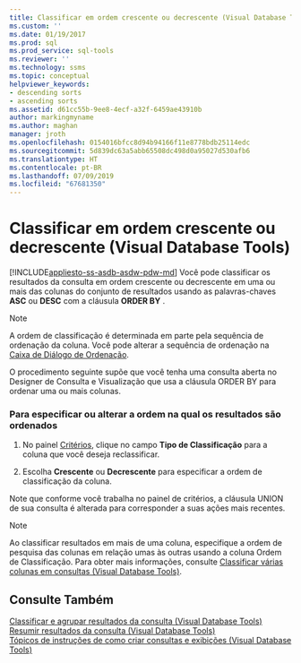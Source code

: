 ```yaml
---
title: Classificar em ordem crescente ou decrescente (Visual Database Tools) | Microsoft Docs
ms.custom: ''
ms.date: 01/19/2017
ms.prod: sql
ms.prod_service: sql-tools
ms.reviewer: ''
ms.technology: ssms
ms.topic: conceptual
helpviewer_keywords:
- descending sorts
- ascending sorts
ms.assetid: d61cc55b-9ee8-4ecf-a32f-6459ae43910b
author: markingmyname
ms.author: maghan
manager: jroth
ms.openlocfilehash: 0154016bfcc8d94b94166f11e8778bdb25114edc
ms.sourcegitcommit: 5d839dc63a5abb65508dc498d0a95027d530afb6
ms.translationtype: HT
ms.contentlocale: pt-BR
ms.lasthandoff: 07/09/2019
ms.locfileid: "67681350"
---
```

# <a name="sort-in-ascending-or-descending-order-visual-database-tools"></a>Classificar em ordem crescente ou decrescente (Visual Database Tools)
[!INCLUDE[appliesto-ss-asdb-asdw-pdw-md](../../includes/appliesto-ss-asdb-asdw-pdw-md.md)]
Você pode classificar os resultados da consulta em ordem crescente ou decrescente em uma ou mais das colunas do conjunto de resultados usando as palavras-chaves **ASC** ou **DESC** com a cláusula **ORDER BY** .  
  
> [!NOTE]  
> A ordem de classificação é determinada em parte pela sequência de ordenação da coluna. Você pode alterar a sequência de ordenação na [Caixa de Diálogo de Ordenação](../../ssms/visual-db-tools/collation-dialog-box-visual-database-tools.md).  
  
O procedimento seguinte supõe que você tenha uma consulta aberta no Designer de Consulta e Visualização que usa a cláusula ORDER BY para ordenar uma ou mais colunas.  
  
### <a name="to-specify-or-change-the-order-in-which-results-are-sorted"></a>Para especificar ou alterar a ordem na qual os resultados são ordenados  
  
1.  No painel [Critérios](../../ssms/visual-db-tools/criteria-pane-visual-database-tools.md), clique no campo **Tipo de Classificação** para a coluna que você deseja reclassificar.  
  
2.  Escolha **Crescente** ou **Decrescente** para especificar a ordem de classificação da coluna.  
  
Note que conforme você trabalha no painel de critérios, a cláusula UNION de sua consulta é alterada para corresponder a suas ações mais recentes.  
  
> [!NOTE]  
> Ao classificar resultados em mais de uma coluna, especifique a ordem de pesquisa das colunas em relação umas às outras usando a coluna Ordem de Classificação. Para obter mais informações, consulte [Classificar várias colunas em consultas &#40;Visual Database Tools&#41;](../../ssms/visual-db-tools/sort-multiple-columns-in-queries-visual-database-tools.md).  
  
## <a name="see-also"></a>Consulte Também  
[Classificar e agrupar resultados da consulta &#40;Visual Database Tools&#41;](../../ssms/visual-db-tools/sort-and-group-query-results-visual-database-tools.md)  
[Resumir resultados da consulta &#40;Visual Database Tools&#41;](../../ssms/visual-db-tools/summarize-query-results-visual-database-tools.md)  
[Tópicos de instruções de como criar consultas e exibições &#40;Visual Database Tools&#41;](../../ssms/visual-db-tools/design-queries-and-views-how-to-topics-visual-database-tools.md)  
  
